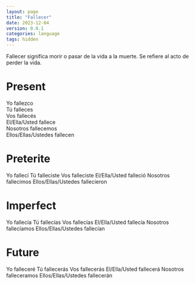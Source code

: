 ```yaml
---
layout: page
title: "Fallecer"
date: 2023-12-04
version: 0.0.1
categories: language
tags: hidden
---
```


Fallecer significa morir o pasar de la vida a la muerte. Se refiere al acto de perder la vida.

# Present

Yo fallezco  
Tú falleces  
Vos fallecés  
El/Ella/Usted fallece  
Nosotros fallecemos  
Ellos/Ellas/Ustedes fallecen

# Preterite

Yo fallecí
Tú falleciste
Vos falleciste
El/Ella/Usted falleció
Nosotros fallecimos
Ellos/Ellas/Ustedes fallecieron

# Imperfect

Yo fallecía
Tú fallecías
Vos fallecías
El/Ella/Usted fallecía
Nosotros fallecíamos
Ellos/Ellas/Ustedes fallecían

# Future

Yo falleceré
Tú fallecerás
Vos fallecerás
El/Ella/Usted fallecerá
Nosotros falleceramos
Ellos/Ellas/Ustedes fallecerán
